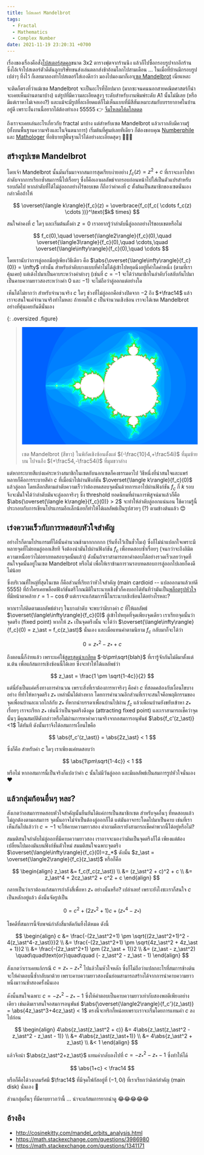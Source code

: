 ```yaml
---
title: โปสเตอร์ Mandelbrot
tags:
  - Fractal
  - Mathematics
  - Complex Number
date: 2021-11-19 23:20:31 +0700
---
```


เรื่องของเรื่องคือสั่ง[โปสเตอร์สุดคูล][euclid poster]ขนาด 3x2 ตารางฟุตจากร้านนึง แล้วก็ไปซื้อกรอบรูปจากอีกร้าน ซึ่งไอ้เจ้าโปสเตอร์ตัวดีดันถูกบริษัทขนส่งเล่นตลกส่งช้าอ้อมโลกไปสามเดือน ... ในเมื่อที่บ้านมีกรอบรูปเปล่าๆ ทิ้งไว้ ก็เลยมาลองทำโปสเตอร์ใส่เองดีกว่า มองไปมองมาก็เอา[เซต Mandelbrot][mandelbrot set] เนี่ยแหละ

จะติดก็ตรงที่ว่าแม้เซต Mandelbrot จะเป็นอะไรที่ป๊อปมาก (มากซะจนคนนอกสายคณิตศาสตร์ก็น่าจะเคยเห็นผ่านตามาบ้าง) แต่รูปที่มีความละเอียดสูงๆ ระดับสำหรับงานพิมพ์ระดับ A1 นั้นไม่มีเลย (หรือมีแต่เราหาไม่เจอเอง?) และแม้จะมีรูปที่ละเอียดแต่ก็ไม่เห็นแบบที่มีสีสันเหมาะสมกับบรรยากาศในบ้านอยู่ดี เพราะงั้นงานนี้อยากได้ต้องทำเอง 55555 👉 [จิ้มโหลดโค้ดโลดดด][github neizod/poster]

ถึงเราจะเคยเล่นอะไรเกี่ยวกับ fractal มาบ้าง แต่สำหรับเซต Mandelbrot แล้วเรากลับมีความรู้ (ทั้งบนพื้นฐานความจริงและในจินตนาการ) เริ่มต้นที่ศูนย์เลยทีเดียว ก็ต้องขอบคุณ [Numberphile][numberphile video] และ [Mathologer][mathologer video] ที่อธิบายปูพื้นฐานไว้ได้อย่างละเอียดสุดๆ 👏👏👏

## สร้างรูปเซต Mandelbrot

โดยเจ้า Mandelbrot นั้นมันเริ่มมาจากสมการสุดเรียบง่ายอย่าง $f_c(z) = z^2+c$ ที่เราจะเอาไปหาลำดับจากการเรียกซ้ำสมการนี้ไปเรื่อยๆ ซึ่งก็คือเอาผลลัพธ์จากรอบก่อนหน้าไปใส่เป็นตัวแปรสำหรับรอบถัดไป หากลำดับที่ได้ไม่ลู่ออกอย่างไร้ขอบเขต ก็ถือว่าค่าคงที่ $c$ ตั้งต้นเป็นสมาชิกของเซตนั่นเอง กล่าวคือถ้าให้

$$
\overset{\langle k\rangle}{f_c}(z) = \overbrace{f_c(f_c( \cdots f_c(z) \cdots ))}^\text{$k$ times}
$$

สนใจค่าคงที่ $c$ ใดๆ และเริ่มต้นตั้งค่า $z=0$ เราอยากรู้ว่าลำดับนี้ลู่ออกอย่างไร้ขอบเขตหรือไม่

$$
f_c(0),\quad
\overset{\langle2\rangle}{f_c}(0),\quad
\overset{\langle3\rangle}{f_c}(0),\quad
\cdots,\quad
\overset{\langle\infty\rangle}{f_c}(0),\quad
\cdots
$$

โดยเรานับว่าการลู่ออกมีอยู่เพียงวิธีเดียว คือ $\abs{\overset{\langle\infty\rangle}{f_c}(0)} = \infty$ เท่านั้น สำหรับลำดับบางแบบที่ค่าไม่ได้ลู่เข้าไปหยุดนิ่งอยู่ที่ค่าใดค่าหนึ่ง (ตามที่เราคุ้นเคย) แต่เด้งไปมาเป็นคาบระหว่างค่าต่างๆ (เช่นที่ $c={-}1$ จะได้ว่าสมาชิกในลำดับวิ่งสลับกันไปมาเป็นคาบความยาวสองระหว่างค่า $0$ และ $-1$) จะไม่ถือว่าลู่ออกแต่อย่างใด

เห็นได้ไม่ยากว่า สำหรับจำนวนจริง $c$ ใดๆ ช่วงที่ไม่ลู่ออกคือช่วงปิดจาก $-2$ ถึง $+\frac14$ แล้วเราจะสนใจแค่จำนวนจริงทำไมหละ ถ้ายอมให้ $c$ เป็นจำนวนเชิงซ้อน เราจะได้เซต Mandelbrot อย่างที่คุ้นเคยกันดีนั่นเอง

{: .oversized .figure}
> ![](/images/math/mandelbrot.png)
>
> เซต Mandelbrot (สีขาว) ในพิกัดเชิงซ้อนตั้งแต่ $(-\frac{10}4,+\frac54i)$ ที่มุมซ้ายบน ไปจนถึง $(+\frac54,-\frac54i)$ ที่มุมขวาล่าง

แต่หากระบายสีแบ่งแค่ระหว่างสมาชิกในเซตกับนอกเซตก็คงธรรมดาไป วิธีหนึ่งที่น่าสนใจและแพร่หลายก็คือการระบายสีค่า $c$ ที่เมื่อนำไปผ่านฟังก์ชัน $\overset{\langle k\rangle}{f_c}(0)$ แล้วลู่ออก โดยเลือกสีตามลำดับความเร็วว่าต้องทดสอบจุดนั้นด้วยการเอาไปผ่านฟังก์ชัน $f_c$ กี่ $k$ รอบจึงจะมั่นใจได้ว่าลำดับมันจะลู่ออกจริงๆ ซึ่ง threshold ยอดนิยมที่ผ่านการพิสูจน์มาแล้วก็คือ $\abs{\overset{\langle k\rangle}{f_c}(0)} > 2$ จะทำให้ลำดับลู่ออกแน่นอน ใช้ความรู้นี้ประกอบกับการเขียนโปรแกรมอีกเล็กน้อยก็ทำให้ได้ผลลัพธ์เป็นรูปสวยๆ (?) ตามข้างต้นแล้ว 😊


## เร่งความเร็วกับการทดสอบหัวใจสำคัญ

อย่างไรก็ตามโปรแกรมที่ได้นั้นคำนวณช้ามากกกกกก (รันทิ้งไว้เป็นชั่วโมง) ซึ่งก็ไม่น่าแปลกใจเพราะมีหลายจุดที่ไม่ยอมลู่ออกเสียที จึงต้องนำมันไปผ่านฟังก์ชัน $f_c$ เพื่อทดสอบซ้ำเรื่อยๆ (จนกว่าจะถึงลิมิตความเหนื่อยว่าไม่อยากทดสอบจุดนั้นแล้ว) ดังนั้นถ้าเราสามารถหาคำตอบได้อย่างรวดเร็วเลยว่าจุดที่สนใจจุดนั้นอยู่ในเซต Mandelbrot หรือไม่ เพื่อให้เราข้ามการวนรอบทดสอบการลู่ออกไปเลยก็คงดีไม่น้อย

ซึ่งบริเวณที่ใหญ่ที่สุดในเซต ก็คือส่วนที่เรียกว่าหัวใจสำคัญ (main cardioid -- แปลออกมาแล้วเท่ดี 5555) ที่ถ้าใครเคยพล็อตฟังก์ชันตรีโกณมิติในระนาบเชิงขั้วก็คงบอกได้ทันทีว่ามันเป็น[พล็อตรูปหัวใจ][cardioid]ที่มีหน้าตาคล้าย $r=1-\cos\theta$ แต่เราจะแก้สมการนี้ในระนาบเชิงซ้อนได้อย่างไรหละ?

หากเราไล่ติดตามผลลัพธ์ต่างๆ ในบางลำดับ จะพบว่ามีบางค่า $c$ ที่ให้ผลลัพธ์ $\overset{\langle\infty\rangle}{f_c}(0)$ ลู่เข้าไปหยุดที่จุดเพียงจุดเดียว เราเรียกจุดนั้นว่าจุดตรึง (fixed point) หากให้ $z_\ast$ เป็นจุดตรึงนั้น จะได้ว่า $\overset{\langle\infty\rangle}{f_c}(0) = z_\ast = f_c(z_\ast)$ นั่นเอง และเมื่อแทนค่าตามนิยาม $f_c$ กลับมาก็จะได้ว่า

$$
0 = z_\ast^2 - z_\ast + c
$$

ถึงตอนนี้ก็ง่ายแล้ว เพราะแค่ใช้[สูตรสุดน่าเกลียด][quadratic formula] $-b\pm\sqrt{blah}$ ที่เรารู้จักกันไม่ดีมาตั้งแต่ม.ต้น เพื่อแก้สมการเชิงซ้อนนี้ได้เลย ซึ่งจะทำให้ได้ผลลัพธ์ว่า

$$
z_\ast = \frac{1 \pm \sqrt{1-4c}}{2}
$$

แต่นี่ยังเป็นแค่ครึ่งทางการคำนวณ เพราะสิ่งที่เราต้องการหาจริงๆ คือค่า $c$ ที่สอดคล้องกับเงื่อนไขบางอย่าง ที่ทำให้หาจุดตรึง $z_\ast$ เหล่านั้นได้ต่างหาก โดยการคำนวณอีกส่วนที่เราจะสนใจคือพฤติกรรมของจุดเพื่อนบ้านละแวกใกล้กับ $z_\ast$ ที่หากนำบรรดาเพื่อนบ้านไปผ่าน $f_c$ แล้วเพื่อนบ้านยังขยับเข้าหา $z_\ast$ เรื่อยๆ เราจะเรียก $z_\ast$ เช่นนี้ว่าเป็นจุดตรึงดึงดูด (attracting fixed point) และเราสามารถเช็คว่าจุดนั้นๆ มีคุณสมบัติดังกล่าวหรือไม่ผ่านการหาค่าความจริงจากอสมการอนุพันธ์ $\abs{f_c'(z_\ast)}<1$ ได้ทันที ดังนั้นเราจึงได้อสมการเงื่อนไขคือ

$$
\abs{f_c'(z_\ast)} = \abs{2z_\ast} < 1
$$

ซึ่งก็คือ สำหรับค่า $c$ ใดๆ เราเพียงแค่ทดสอบว่า

$$
\abs{1\pm\sqrt{1-4c}} < 1
$$

หรือไม่ หากอสมการนี้เป็นจริงก็แปลว่าค่า $c$ นั้นไม่มีวันลู่ออก และมีผลลัพธ์เป็นสมการรูปหัวใจนั่นเอง ❤️


## แล้วกลุ่มก้อนอื่นๆ หละ?

สังเกตว่าอสมการทดสอบหัวใจสำคัญนั้นยืนยันได้แค่การเป็นสมาชิกเซต สำหรับจุดอื่นๆ ที่ทดสอบแล้วไม่ถูกต้องตามอสมการ จุดนั้นอาจไม่จำเป็นต้องลู่ออกก็ได้ แต่มันอาจกระโดดไปมาเป็นคาบ เช่นที่เราเห็นกันไปแล้วว่า $c=-1$ จะให้คาบความยาวสอง คำถามคือเรายังสามารถเช็คค่าพวกนี้ได้อยู่หรือไม่?

สมมติสนใจลำดับไม่ลู่ออกที่มีคาบความยาวสอง เราอาจจะมองว่ามันเป็นจุดตรึงก็ได้ เพียงแต่ต้องเปลี่ยนไปมองมันบนฟังก์ชันตัวใหม่ สมมติสนใจเฉพาะจุดตรึง $\overset{\langle\infty\rangle}{f_c}(0)=z_*$ ดังนั้น $z_\ast = \overset{\langle2\rangle}{f_c}(z_\ast)$ หรือก็คือ

$$ \begin{align}
z_\ast &= f_c(f_c(z_\ast)) \\
       &= (z_\ast^2 + c)^2 + c \\
       &= z_\ast^4 + 2cz_\ast^2 + c^2 + c
\end{align} $$

กลายเป็นว่าเราต้องแก้สมการกำลังสี่เพื่อหา $z_\ast$ อย่างนั้นหรือ? เปล่าเลย! เพราะยังไงซะเราก็สนใจ $c$ เป็นหลักอยู่แล้ว ดังนั้นจัดรูปเป็น

$$
0 = c^2 + (2z_\ast^2+1)c + (z_\ast^4-z_\ast)
$$

โชคดีที่สมการนี้จับพจน์กำลังสี่มาตัดกันทิ้งได้หมด ดังนี้

$$ \begin{align}
c &= \frac{-(2z_\ast^2+1) \pm \sqrt{(2z_\ast^2+1)^2 - 4(z_\ast^4-z_\ast)}}2 \\
  &= \frac{-(2z_\ast^2+1) \pm \sqrt{4z_\ast^2 + 4z_\ast + 1}}2 \\
  &= \frac{-(2z_\ast^2+1) \pm (2z_\ast + 1)}2 \\
  &= (z_\ast - z_\ast^2)  \quad\quad\text{or}\quad\quad  (- z_\ast^2 - z_\ast - 1)
\end{align} $$

สังเกตว่าเราเคยแก้กรณี $c=z_\ast-z_\ast^2$ ไปแล้วในหัวใจหลัก ซึ่งก็ไม่ถือว่าแปลกอะไรที่สมการข้างต้นจะให้คำตอบนี้ซ้ำกลับมาด้วย เพราะคาบความยาวสองนั้นย่อมสามารถสร้างได้จากการนำคาบความยาวหนึ่งมาวนซ้ำสองครั้งนั่นเอง

ดังนั้นสนใจเฉพาะ $c=-z_\ast^2-z_\ast-1$ ซึ่งให้คำตอบเป็นคาบความยาวเท่ากับสองพอดีเพียงอย่างเดียว เช่นเดิมเราสนใจอสมการอนุพันธ์ $\abs{\overset{\langle2\rangle}{f_c'}(z_\ast)} = \abs{4z_\ast^3+4cz_\ast} < 1$ ตรงนี้จะทริกกี้หน่อยเพราะเราจะเริ่มโดยการแทนค่า $c$ ลงไปก่อน

$$ \begin{align}
4\abs{z_\ast(z_\ast^2 + c)}
  &= 4\abs{z_\ast(z_\ast^2 - z_\ast^2 - z_\ast - 1)} \\
  &= 4\abs{z_\ast(z_\ast+1)} \\
  &= 4\abs{z_\ast^2 + z_\ast} \\
  &< 1
\end{align} $$

แล้วจึงนำ $\abs{z_\ast^2+z_\ast}$ แทนค่ากลับลงไปที่ $c=-z_\ast^2-z_\ast-1$ ซึ่งทำให้ได้

$$
\abs{1+c} < \frac14
$$

หรือก็คือได้วงกลมรัศมี $\frac14$ ที่มีจุดโฟกัสอยู่ที่ $(-1,0i)$ ที่เราเรียกว่าดิสก์สำคัญ (main disk) นั่นเอง 💫

ส่วนกลุ่มอื่นๆ ที่มีคาบยาวกว่านี้ ... น่าจะแก้สมการยากน่าดู 😂😂😂😂😂


## อ้างอิง

- <http://cosinekitty.com/mandel_orbits_analysis.html>
- <https://math.stackexchange.com/questions/3986980>
- <https://math.stackexchange.com/questions/1341171>


[github neizod/poster]: //github.com/neizod/poster

[numberphile video]: //youtu.be/FFftmWSzgmk
[mathologer video]: //youtu.be/9gk_8mQuerg

[euclid poster]: //www.c82.net/euclid/posters/
[mandelbrot set]: //en.wikipedia.org/wiki/Mandelbrot_set
[cardioid]: //en.wikipedia.org/wiki/Cardioid
[quadratic formula]: //en.wikipedia.org/wiki/Quadratic_formula
